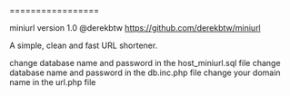 =================

miniurl
version 1.0
@derekbtw
https://github.com/derekbtw/miniurl


A simple, clean and fast URL shortener.


change database name and password in the host_miniurl.sql file
change database name and password in the db.inc.php file
change your domain name in the url.php file
